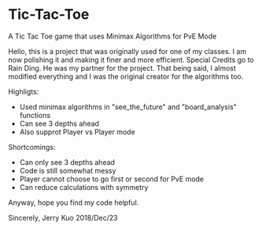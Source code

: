 # Tic-Tac-Toe
A Tic Tac Toe game that uses Minimax Algorithms for PvE Mode

Hello, this is a project that was originally used for one of my classes. I am now polishing it and making it finer and more efficient.
Special Credits go to Rain Ding. He was my partner for the project.
That being said, I almost modified everything and I was the original creator for the algorithms too.

Highligts:
- Used minimax algorithms in "see_the_future" and "board_analysis" functions
- Can see 3 depths ahead
- Also supprot Player vs Player mode

Shortcomings:
- Can only see 3 depths ahead
- Code is still somewhat messy
- Player cannot choose to go first or second for PvE mode
- Can reduce calculations with symmetry

Anyway, hope you find my code helpful.

Sincerely,
Jerry Kuo 2018/Dec/23
